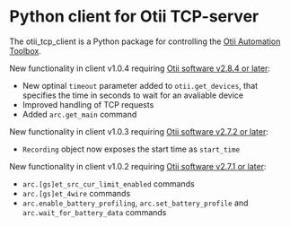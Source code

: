 # Python client for Otii TCP-server

The otii_tcp_client is a Python package for controlling the [Otii Automation Toolbox](https://www.qoitech.com/automation-toolbox/).

New functionality in client v1.0.4 requiring [Otii software v2.8.4 or later](https://www.qoitech.com/download):
- New optinal `timeout` parameter added to `otii.get_devices`, that specifies the time in seconds to wait for an avaliable device
- Improved handling of TCP requests
- Added `arc.get_main` command

New functionality in client v1.0.3 requiring [Otii software v2.7.2 or later](https://www.qoitech.com/download):
- `Recording` object now exposes the start time as `start_time`

New functionality in client v1.0.2 requiring [Otii software v2.7.1 or later](https://www.qoitech.com/download):
- `arc.[gs]et_src_cur_limit_enabled` commands
- `arc.[gs]et_4wire` commands
- `arc.enable_battery_profiling`, `arc.set_battery_profile` and `arc.wait_for_battery_data` commands
